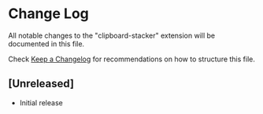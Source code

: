 # Change Log

All notable changes to the "clipboard-stacker" extension will be documented in this file.

Check [Keep a Changelog](http://keepachangelog.com/) for recommendations on how to structure this file.

## [Unreleased]

- Initial release